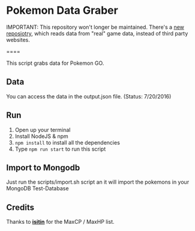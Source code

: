 # Pokemon Data Graber

IMPORTANT: This repository won't longer be maintained. There's a [new
reposiotry](https://github.com/BrunnerLivio/PokemonGoDataTransformer),
which reads data from "real" game data, instead of third party websites.

====

This script grabs data for Pokemon GO.

## Data
You can access the data in the output.json file. (Status: 7/20/2016)

## Run
1. Open up your terminal
1. Install NodeJS & npm
1. `npm install` to install all the dependencies
1. Type `npm run start` to run this script

## Import to Mongodb
Just run the scripts/import.sh script an it will import the pokemons in your MongoDB Test-Database

## Credits

Thanks to [__isitin__](https://www.reddit.com/user/__isitin__) for the MaxCP / MaxHP list.

